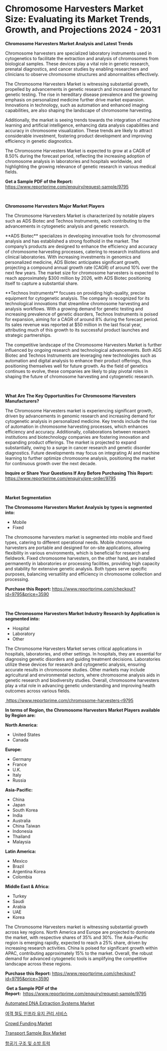 <p><h1>Chromosome Harvesters Market Size: Evaluating its Market Trends, Growth, and Projections 2024 - 2031</h1></p><p><strong>Chromosome Harvesters Market Analysis and Latest Trends</strong></p>
<p><p>Chromosome harvesters are specialized laboratory instruments used in cytogenetics to facilitate the extraction and analysis of chromosomes from biological samples. These devices play a vital role in genetic research, prenatal diagnostics, and cancer studies by enabling researchers and clinicians to observe chromosome structures and abnormalities effectively. </p><p>The Chromosome Harvesters Market is witnessing substantial growth, propelled by advancements in genetic research and increased demand for genetic testing. The rise in hereditary disease prevalence and the growing emphasis on personalized medicine further drive market expansion. Innovations in technology, such as automation and enhanced imaging capabilities, are also shaping the landscape of chromosome harvesting.</p><p>Additionally, the market is seeing trends towards the integration of machine learning and artificial intelligence, enhancing data analysis capabilities and accuracy in chromosome visualization. These trends are likely to attract considerable investment, fostering product development and improving efficiency in genetic diagnostics.</p><p>The Chromosome Harvesters Market is expected to grow at a CAGR of 8.50% during the forecast period, reflecting the increasing adoption of chromosome analysis in laboratories and hospitals worldwide, and highlighting the growing relevance of genetic research in various medical fields.</p></p>
<p><strong>Get a Sample PDF of the Report:&nbsp;</strong> <a href="https://www.reportprime.com/enquiry/request-sample/9795">https://www.reportprime.com/enquiry/request-sample/9795</a></p>
<p>&nbsp;</p>
<p><strong>Chromosome Harvesters Major Market Players</strong></p>
<p><p>The Chromosome Harvesters Market is characterized by notable players such as ADS Biotec and Technos Instruments, each contributing to the advancements in cytogenetic analysis and genetic research.</p><p>**ADS Biotec** specializes in developing innovative tools for chromosomal analysis and has established a strong foothold in the market. The company’s products are designed to enhance the efficiency and accuracy of chromosome harvesting processes, catering to research institutions and clinical laboratories. With increasing investments in genomics and personalized medicine, ADS Biotec anticipates significant growth, projecting a compound annual growth rate (CAGR) of around 10% over the next few years. The market size for chromosome harvesters is expected to reach approximately $300 million by 2026, with ADS Biotec positioning itself to capture a substantial share.</p><p>**Technos Instruments** focuses on providing high-quality, precise equipment for cytogenetic analysis. The company is recognized for its technological innovations that streamline chromosome harvesting and analysis workflows. With a growing demand for genetic testing and increasing prevalence of genetic disorders, Technos Instruments is poised for expansion, aiming for a CAGR of around 8% during the forecast period. Its sales revenue was reported at $50 million in the last fiscal year, attributing much of this growth to its successful product launches and strategic partnerships.</p><p>The competitive landscape of the Chromosome Harvesters Market is further influenced by ongoing research and technological advancements. Both ADS Biotec and Technos Instruments are leveraging new technologies such as automation and digital analysis to enhance their product offerings, thus positioning themselves well for future growth. As the field of genetics continues to evolve, these companies are likely to play pivotal roles in shaping the future of chromosome harvesting and cytogenetic research.</p></p>
<p>&nbsp;</p>
<p><strong>What Are The Key Opportunities For Chromosome Harvesters Manufacturers?</strong></p>
<p><p>The Chromosome Harvesters market is experiencing significant growth, driven by advancements in genomic research and increasing demand for cytogenetic analysis in personalized medicine. Key trends include the rise of automation in chromosome harvesting processes, which enhances efficiency and accuracy. Additionally, collaborations between research institutions and biotechnology companies are fostering innovation and expanding product offerings. The market is projected to expand substantially, owing to a surge in cancer research and genetic disorder diagnostics. Future developments may focus on integrating AI and machine learning to further optimize chromosome analysis, positioning the market for continuous growth over the next decade.</p></p>
<p><strong>Inquire or Share Your Questions If Any Before Purchasing This Report:</strong> <a href="https://www.reportprime.com/enquiry/pre-order/9795">https://www.reportprime.com/enquiry/pre-order/9795</a></p>
<p>&nbsp;</p>
<p><strong>Market Segmentation</strong></p>
<p><strong>The Chromosome Harvesters Market Analysis by types is segmented into:</strong></p>
<p><ul><li>Mobile</li><li>Fixed</li></ul></p>
<p><p>The chromosome harvesters market is segmented into mobile and fixed types, catering to different operational needs. Mobile chromosome harvesters are portable and designed for on-site applications, allowing flexibility in various environments, which is beneficial for research and fieldwork. Fixed chromosome harvesters, on the other hand, are installed permanently in laboratories or processing facilities, providing high capacity and stability for extensive genetic analysis. Both types serve specific purposes, balancing versatility and efficiency in chromosome collection and processing.</p></p>
<p><strong>Purchase this Report:&nbsp;</strong><a href="https://www.reportprime.com/checkout?id=9795&price=3590">https://www.reportprime.com/checkout?id=9795&price=3590</a></p>
<p>&nbsp;</p>
<p><strong>The Chromosome Harvesters Market Industry Research by Application is segmented into:</strong></p>
<p><ul><li>Hospital</li><li>Laboratory</li><li>Other</li></ul></p>
<p><p>The Chromosome Harvesters Market serves critical applications in hospitals, laboratories, and other settings. In hospitals, they are essential for diagnosing genetic disorders and guiding treatment decisions. Laboratories utilize these devices for research and cytogenetic analysis, ensuring accurate results in chromosome studies. Other markets may include agricultural and environmental sectors, where chromosome analysis aids in genetic research and biodiversity studies. Overall, chromosome harvesters play a vital role in advancing genetic understanding and improving health outcomes across various fields.</p></p>
<p><a href="https://www.reportprime.com/chromosome-harvesters-r9795">&nbsp;https://www.reportprime.com/chromosome-harvesters-r9795</a></p>
<p><strong>In terms of Region, the Chromosome Harvesters Market Players available by Region are:</strong></p>
<p>
    <p> <strong> North America: </strong>
        <ul>
            <li>United States</li>
            <li>Canada</li>
        </ul>
        </p> 
    <p> <strong> Europe: </strong>
        <ul>
            <li>Germany</li>
            <li>France</li>
            <li>U.K.</li>
            <li>Italy</li>
            <li>Russia</li>
        </ul>
        </p> 
    <p> <strong> Asia-Pacific: </strong>
        <ul>
            <li>China</li>
            <li>Japan</li>
            <li>South Korea</li>
            <li>India</li>
            <li>Australia</li>
            <li>China Taiwan</li>
            <li>Indonesia</li>
            <li>Thailand</li>
            <li>Malaysia</li>
        </ul>
        </p> 
    <p> <strong> Latin America: </strong>
        <ul>
            <li>Mexico</li>
            <li>Brazil</li>
            <li>Argentina Korea</li>
            <li>Colombia</li>
        </ul>
        </p> 
    <p> <strong> Middle East & Africa: </strong>
        <ul>
            <li>Turkey</li>
            <li>Saudi</li>
            <li>Arabia</li>
            <li>UAE</li>
            <li>Korea</li>
        </ul>
    </p>
    </p>
<p><p>The Chromosome Harvesters market is witnessing substantial growth across key regions. North America and Europe are projected to dominate the market, with respective shares of 35% and 30%. The Asia-Pacific region is emerging rapidly, expected to reach a 25% share, driven by increasing research activities. China is poised for significant growth within APAC, contributing approximately 15% to the market. Overall, the robust demand for advanced cytogenetic tools is amplifying the competitive landscape across these regions.</p></p>
<p><strong>Purchase this Report: </strong><a href="https://www.reportprime.com/checkout?id=9795&price=3590">https://www.reportprime.com/checkout?id=9795&price=3590</a></p>
<p>&nbsp;<strong>Get a Sample PDF of the Report:&nbsp;&nbsp;</strong><a href="https://www.reportprime.com/enquiry/request-sample/9795">https://www.reportprime.com/enquiry/request-sample/9795</a></p>
<p><strong></strong></p>
<p><p><a href="https://github.com/MariaWashington76/Market-Research-Report-List-1/blob/main/automated-dna-extraction-systems-market.md">Automated DNA Extraction Systems Market</a></p><p><a href="https://medium.com/@ixknzplk81/%EC%A0%84%EC%84%B8%EA%B3%84-%EC%97%AC%EA%B0%9D%EC%B2%A0%EB%8F%84-%EC%9D%B8%ED%94%84%EB%9D%BC-%EC%9C%A0%EC%A7%80%EA%B4%80%EB%A6%AC-%EC%84%9C%EB%B9%84%EC%8A%A4-%EC%8B%9C%EC%9E%A5-%EC%84%B9%ED%84%B0-2024-2031-%EC%8B%9C%EC%9E%A5-%EC%A7%80%ED%91%9C-%EB%B0%8F-%EC%8B%9C%EC%9E%A5-%EC%A0%84%EB%9E%B5-%ED%86%B5%EC%B0%B0%EB%A0%A5-76cf00d85731">여객 철도 인프라 유지 관리 서비스</a></p><p><a href="https://www.linkedin.com/pulse/global-crowd-funding-market-trends-innovations-forward-looking-539je?trackingId=1qLxWnjhQP%2BBRk%2FYwlniFg%3D%3D">Crowd Funding Market</a></p><p><a href="https://github.com/MarciaRunte/Market-Research-Report-List-1/blob/main/transport-sample-box-market.md">Transport Sample Box Market</a></p><p><a href="https://medium.com/@ixknzplk81/%EC%84%B8%EA%B3%84-aircraft-rescue-and-firefighting-truck-market-%EC%9D%80-2024%EC%97%90%EC%84%9C-2031%EB%A1%9C-%EC%97%B0%ED%8F%89%EA%B7%A0-%EC%A6%9D%EA%B0%80%EC%9C%A8%EC%9D%84-%EB%B3%B4%EC%9D%BC-%EA%B2%83%EC%9C%BC%EB%A1%9C-%EC%98%88%EC%83%81%EB%90%A9%EB%8B%88%EB%8B%A4-2a4cd0bcc399?postPublishedType=initial">항공기 구조 및 소방 트럭</a></p></p>